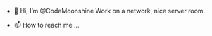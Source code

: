 - 👋 Hi, I’m @CodeMoonshine
Work on a network, nice server room. 




- 📫 How to reach me ...

<!---
CodeMoonshine


--->
